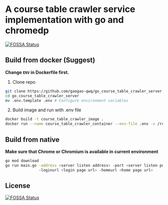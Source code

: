 # A course table crawler service implementation with go and chromedp
[![FOSSA Status](https://app.fossa.com/api/projects/git%2Bgithub.com%2Fgaogao-qwq%2Fgo_course_table_crawler_server.svg?type=shield)](https://app.fossa.com/projects/git%2Bgithub.com%2Fgaogao-qwq%2Fgo_course_table_crawler_server?ref=badge_shield)


## Build from docker (Suggest)

**Change `ENV` in Dockerfile first.**

1. Clone repo
```bash
git clone https://github.com/gaogao-qwq/go_course_table_crawler_server.git
cd go_course_table_crawler_server
mv .env.template .env # Configure environment variables
```

2. Build image and run with .env file
```bash
docker build -t course_table_crawler_image .
docker run --name course_table_crawler_container --env-file .env -v /run/dbus:/run/dbus -p <host port>:56789 course_table_crawler_image
```

## Build from native

**Make sure that Chrome or Chromium is available in current environment**

```bash
go mod download
go run main.go -address <server listen address> -port <server listen port>
               -loginurl <login page url> -homeurl <home page url>
```

## License
[![FOSSA Status](https://app.fossa.com/api/projects/git%2Bgithub.com%2Fgaogao-qwq%2Fgo_course_table_crawler_server.svg?type=large)](https://app.fossa.com/projects/git%2Bgithub.com%2Fgaogao-qwq%2Fgo_course_table_crawler_server?ref=badge_large)